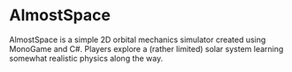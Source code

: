 # AlmostSpace
AlmostSpace is a simple 2D orbital mechanics simulator created using MonoGame and C#. Players explore a (rather limited) solar system learning somewhat realistic physics along the way.
